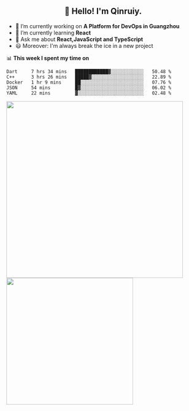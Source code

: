 <h2 align="center">👋 Hello! I'm Qinruiy.</h2>


- 🔭 I’m currently working on **A Platform for DevOps in Guangzhou**
- 🌱 I’m currently learning **React**
- 💬 Ask me about **React,JavaScript and TypeScript**
- 😃 Moreover: I'm always break the ice in a new project

📊 **This week I spent my time on**

<!--START_SECTION:waka-->
```text
Dart     7 hrs 34 mins   ████████████▓░░░░░░░░░░░░   50.48 % 
C++      3 hrs 26 mins   █████▓░░░░░░░░░░░░░░░░░░░   22.89 % 
Docker   1 hr 9 mins     ██░░░░░░░░░░░░░░░░░░░░░░░   07.76 % 
JSON     54 mins         █▓░░░░░░░░░░░░░░░░░░░░░░░   06.02 % 
YAML     22 mins         ▓░░░░░░░░░░░░░░░░░░░░░░░░   02.48 % 
```
<!--END_SECTION:waka-->

<p>
<img align="left" width="460" src="https://github-readme-stats.vercel.app/api?username=Qinruiy&custom_title=Qrinruiy's Github Stats&theme=graywhite&hide_border=true"/> <img align="left" width="330" src="https://github-readme-stats.vercel.app/api/top-langs/?username=Qinruiy&layout=compact&theme=graywhite&hide_border=true"/>
</p>
